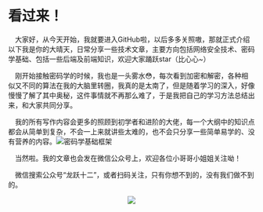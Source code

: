 # 看过来！

&emsp;大家好，从今天开始，我就要进入GitHub啦，以后多多关照嗷，那就正式介绍以下我是你的大晴天，日常分享一些技术文章，主要方向包括网络安全技术、密码学基础、包括一些后端及前端知识，欢迎大家踊跃star（比心心~）

&emsp;刚开始接触密码学的时候，我也是一头雾水😳，每次看到加密和解密，各种相似又不同的算法在我的大脑里转圈，我真的是太南了，但是随着学习的深入，好像慢慢了解了其中奥秘，这件事情就不再那么难了，于是我把自己的学习方法总结出来，和大家共同分享。

&emsp;我的所有写作内容会更多的照顾到初学者和进阶的大佬，每一个大纲中的知识点都会从简单到复杂，不会一上来就讲些太难的，也不会只分享一些简单易学的、没有营养的内容。![密码学基础框架](https://img-blog.csdnimg.cn/20200114112358986.jpg?x-oss-process=image/watermark,type_ZmFuZ3poZW5naGVpdGk,shadow_10,text_aHR0cHM6Ly9ibG9nLmNzZG4ubmV0L3FxXzMzODI4NzM4,size_16,color_FFFFFF,t_70)

&emsp;当然啦。我的文章也会发在微信公众号上，欢迎各位小哥哥小姐姐关注呦！

&emsp;微信搜索公众号“龙跃十二”，或者扫码关注，只有你想不到的，没有我们做不到的。

<p align="center"><image src="https://tva1.sinaimg.cn/large/006tNbRwly1galsp9a07kj30p00dwae3.jpg" ></image></p>











































